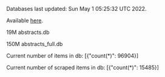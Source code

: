 Databases last updated: Sun May  1 05:25:32 UTC 2022. 

Available [here](https://github.com/cbeauhilton/ash-db/releases).


19M	abstracts.db

150M	abstracts_full.db

Current number of items in db:
[{"count(*)": 96904}]

Current number of scraped items in db:
[{"count(*)": 15485}]

